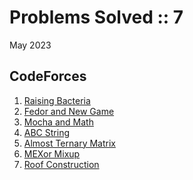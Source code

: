 # Problems Solved :: 7
May 2023

CodeForces
-----------------
1. [Raising Bacteria](https://codeforces.com/problemset/problem/579/A)
1. [Fedor and New Game](https://codeforces.com/problemset/problem/467/B)
1. [Mocha and Math](https://codeforces.com/problemset/problem/1559/A)
1. [ABC String](https://codeforces.com/problemset/problem/1494/A)
1. [Almost Ternary Matrix](https://codeforces.com/problemset/problem/1699/B)
1. [MEXor Mixup](https://codeforces.com/contest/1567/problem/B)
1. [Roof Construction](https://codeforces.com/problemset/problem/1632/B)